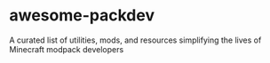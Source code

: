 # awesome-packdev
A curated list of utilities, mods, and resources simplifying the lives of Minecraft modpack developers
